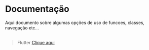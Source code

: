 # Documentação

Aqui documento sobre algumas opções de uso de funcoes, classes, navegação etc...
<br><br>
>Flutter
[Clique aqui](./Flutter/Resumo_Flutter.md)

